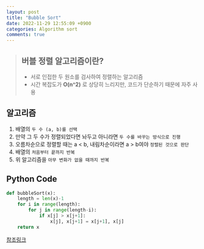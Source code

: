 ```yaml
---
layout: post
title: "Bubble Sort"
date: 2022-11-29 12:55:09 +0900
categories: Algorithm sort
comments: true
---
```


>## 버블 정렬 알고리즘이란?
>
>- 서로 인접한 두 원소를 검사하여 정렬하는 알고리즘 
>- 시간 복잡도가 __O(n^2)__ 로 상당히 느리지만, 코드가 단순하기 때문에 자주 사용



## 알고리즘
1. 배열의 ``두 수 (a, b)를 선택``
2. 만약 그 두 수가 정렬되었다면 놔두고 아니라면 ``두 수를 바꾸는 방식으로 진행``
3. 오름차순으로 정렬할 때는 a < b, 내림차순이라면 a > b여야 ``정렬된 것으로 판단``
4. 배열의 ``처음부터 끝까지 반복``
5. 위 알고리즘을 ``아무 변화가 없을 때까지 반복``



## Python Code
```python
def bubbleSort(x):
	length = len(x)-1
	for i in range(length):
		for j in range(length-i):
			if x[j] > x[j+1]:
				x[j], x[j+1] = x[j+1], x[j]
	return x
```

[참조링크](https://ko.wikipedia.org/wiki/%EB%B2%84%EB%B8%94_%EC%A0%95%EB%A0%AC)